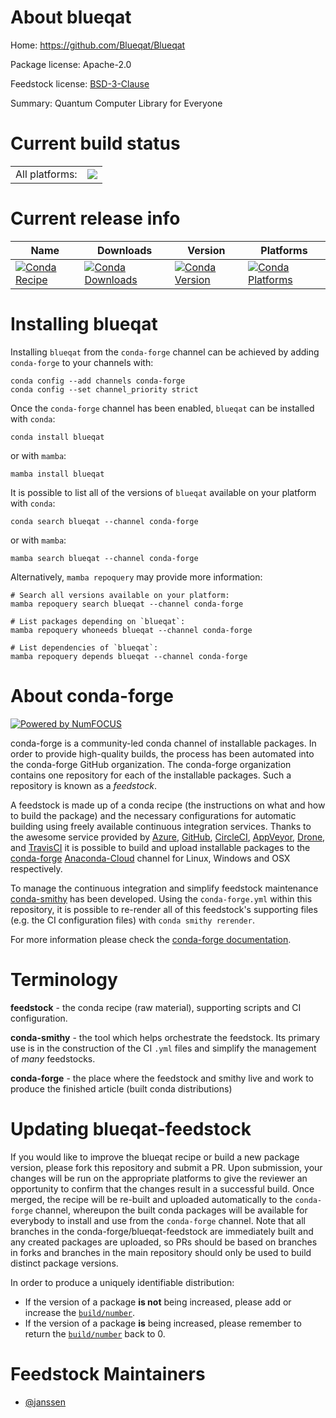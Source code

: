 About blueqat
=============

Home: https://github.com/Blueqat/Blueqat

Package license: Apache-2.0

Feedstock license: [BSD-3-Clause](https://github.com/conda-forge/blueqat-feedstock/blob/main/LICENSE.txt)

Summary: Quantum Computer Library for Everyone

Current build status
====================


<table><tr><td>All platforms:</td>
    <td>
      <a href="https://dev.azure.com/conda-forge/feedstock-builds/_build/latest?definitionId=16064&branchName=main">
        <img src="https://dev.azure.com/conda-forge/feedstock-builds/_apis/build/status/blueqat-feedstock?branchName=main">
      </a>
    </td>
  </tr>
</table>

Current release info
====================

| Name | Downloads | Version | Platforms |
| --- | --- | --- | --- |
| [![Conda Recipe](https://img.shields.io/badge/recipe-blueqat-green.svg)](https://anaconda.org/conda-forge/blueqat) | [![Conda Downloads](https://img.shields.io/conda/dn/conda-forge/blueqat.svg)](https://anaconda.org/conda-forge/blueqat) | [![Conda Version](https://img.shields.io/conda/vn/conda-forge/blueqat.svg)](https://anaconda.org/conda-forge/blueqat) | [![Conda Platforms](https://img.shields.io/conda/pn/conda-forge/blueqat.svg)](https://anaconda.org/conda-forge/blueqat) |

Installing blueqat
==================

Installing `blueqat` from the `conda-forge` channel can be achieved by adding `conda-forge` to your channels with:

```
conda config --add channels conda-forge
conda config --set channel_priority strict
```

Once the `conda-forge` channel has been enabled, `blueqat` can be installed with `conda`:

```
conda install blueqat
```

or with `mamba`:

```
mamba install blueqat
```

It is possible to list all of the versions of `blueqat` available on your platform with `conda`:

```
conda search blueqat --channel conda-forge
```

or with `mamba`:

```
mamba search blueqat --channel conda-forge
```

Alternatively, `mamba repoquery` may provide more information:

```
# Search all versions available on your platform:
mamba repoquery search blueqat --channel conda-forge

# List packages depending on `blueqat`:
mamba repoquery whoneeds blueqat --channel conda-forge

# List dependencies of `blueqat`:
mamba repoquery depends blueqat --channel conda-forge
```


About conda-forge
=================

[![Powered by
NumFOCUS](https://img.shields.io/badge/powered%20by-NumFOCUS-orange.svg?style=flat&colorA=E1523D&colorB=007D8A)](https://numfocus.org)

conda-forge is a community-led conda channel of installable packages.
In order to provide high-quality builds, the process has been automated into the
conda-forge GitHub organization. The conda-forge organization contains one repository
for each of the installable packages. Such a repository is known as a *feedstock*.

A feedstock is made up of a conda recipe (the instructions on what and how to build
the package) and the necessary configurations for automatic building using freely
available continuous integration services. Thanks to the awesome service provided by
[Azure](https://azure.microsoft.com/en-us/services/devops/), [GitHub](https://github.com/),
[CircleCI](https://circleci.com/), [AppVeyor](https://www.appveyor.com/),
[Drone](https://cloud.drone.io/welcome), and [TravisCI](https://travis-ci.com/)
it is possible to build and upload installable packages to the
[conda-forge](https://anaconda.org/conda-forge) [Anaconda-Cloud](https://anaconda.org/)
channel for Linux, Windows and OSX respectively.

To manage the continuous integration and simplify feedstock maintenance
[conda-smithy](https://github.com/conda-forge/conda-smithy) has been developed.
Using the ``conda-forge.yml`` within this repository, it is possible to re-render all of
this feedstock's supporting files (e.g. the CI configuration files) with ``conda smithy rerender``.

For more information please check the [conda-forge documentation](https://conda-forge.org/docs/).

Terminology
===========

**feedstock** - the conda recipe (raw material), supporting scripts and CI configuration.

**conda-smithy** - the tool which helps orchestrate the feedstock.
                   Its primary use is in the construction of the CI ``.yml`` files
                   and simplify the management of *many* feedstocks.

**conda-forge** - the place where the feedstock and smithy live and work to
                  produce the finished article (built conda distributions)


Updating blueqat-feedstock
==========================

If you would like to improve the blueqat recipe or build a new
package version, please fork this repository and submit a PR. Upon submission,
your changes will be run on the appropriate platforms to give the reviewer an
opportunity to confirm that the changes result in a successful build. Once
merged, the recipe will be re-built and uploaded automatically to the
`conda-forge` channel, whereupon the built conda packages will be available for
everybody to install and use from the `conda-forge` channel.
Note that all branches in the conda-forge/blueqat-feedstock are
immediately built and any created packages are uploaded, so PRs should be based
on branches in forks and branches in the main repository should only be used to
build distinct package versions.

In order to produce a uniquely identifiable distribution:
 * If the version of a package **is not** being increased, please add or increase
   the [``build/number``](https://docs.conda.io/projects/conda-build/en/latest/resources/define-metadata.html#build-number-and-string).
 * If the version of a package **is** being increased, please remember to return
   the [``build/number``](https://docs.conda.io/projects/conda-build/en/latest/resources/define-metadata.html#build-number-and-string)
   back to 0.

Feedstock Maintainers
=====================

* [@janssen](https://github.com/janssen/)

